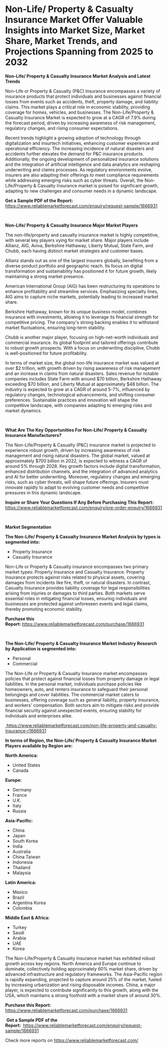 <p><h1>Non-Life/ Property & Casualty Insurance Market Offer Valuable Insights into Market Size, Market Share, Market Trends, and Projections Spanning from 2025 to 2032</h1></p><p><strong>Non-Life/ Property & Casualty Insurance Market Analysis and Latest Trends</strong></p>
<p><p>Non-Life or Property & Casualty (P&C) Insurance encompasses a variety of insurance products that protect individuals and businesses against financial losses from events such as accidents, theft, property damage, and liability claims. This market plays a critical role in economic stability, providing coverage for homes, vehicles, and businesses. The Non-Life/Property & Casualty Insurance Market is expected to grow at a CAGR of 7.9% during the forecast period, driven by increasing awareness of risk management, regulatory changes, and rising consumer expectations.</p><p>Recent trends highlight a growing adoption of technology through digitalization and insurtech initiatives, enhancing customer experience and operational efficiency. The increasing incidence of natural disasters and accidents further elevates the demand for P&C insurance products. Additionally, the ongoing development of personalized insurance solutions and the integration of artificial intelligence and data analytics are reshaping underwriting and claims processes. As regulatory environments evolve, insurers are also adapting their offerings to meet compliance requirements while addressing emerging risks such as cyber threats. Overall, the Non-Life/Property & Casualty Insurance market is poised for significant growth, adapting to new challenges and consumer needs in a dynamic landscape.</p></p>
<p><strong>Get a Sample PDF of the Report:&nbsp;</strong> <a href="https://www.reliablemarketforecast.com/enquiry/request-sample/1666931?utm_campaign=3431&utm_medium=2&utm_source=Github&utm_content=ia&utm_term=23032025&utm_id=non-life-property-casualty-insurance">https://www.reliablemarketforecast.com/enquiry/request-sample/1666931</a></p>
<p>&nbsp;</p>
<p><strong>Non-Life/ Property & Casualty Insurance Major Market Players</strong></p>
<p><p>The non-life/property and casualty insurance market is highly competitive, with several key players vying for market share. Major players include Allianz, AIG, Aviva, Berkshire Hathaway, Liberty Mutual, State Farm, and Chubb, each having distinct market strategies and customer bases.</p><p>Allianz stands out as one of the largest insurers globally, benefiting from a diverse product portfolio and geographic reach. Its focus on digital transformation and sustainability has positioned it for future growth, likely maintaining a strong market presence.</p><p>American International Group (AIG) has been restructuring its operations to enhance profitability and streamline services. Emphasizing specialty lines, AIG aims to capture niche markets, potentially leading to increased market share.</p><p>Berkshire Hathaway, known for its unique business model, combines insurance with investments, allowing it to leverage its financial strength for competitive pricing. The company's strong backing enables it to withstand market fluctuations, ensuring long-term stability.</p><p>Chubb is another major player, focusing on high-net-worth individuals and commercial insurance. Its global footprint and tailored offerings contribute to robust growth prospects. With a focus on underwriting discipline, Chubb is well-positioned for future profitability.</p><p>In terms of market size, the global non-life insurance market was valued at over $2 trillion, with growth driven by rising awareness of risk management and an increase in claims from natural disasters. Sales revenue for notable companies includes State Farm with around $70 billion, Berkshire Hathaway exceeding $70 billion, and Liberty Mutual at approximately $48 billion. The industry is expected to grow at a CAGR of around 5-7%, influenced by regulatory changes, technological advancements, and shifting consumer preferences. Sustainable practices and innovation will shape the competitive landscape, with companies adapting to emerging risks and market dynamics.</p></p>
<p>&nbsp;</p>
<p><strong>What Are The Key Opportunities For Non-Life/ Property & Casualty Insurance Manufacturers?</strong></p>
<p><p>The Non-Life/Property & Casualty (P&C) insurance market is projected to experience robust growth, driven by increasing awareness of risk management and rising natural disasters. The global market, valued at approximately $700 billion in 2022, is expected to witness a CAGR of around 5% through 2028. Key growth factors include digital transformation, enhanced distribution channels, and the integration of advanced analytics and AI for better underwriting. Moreover, regulatory changes and emerging risks, such as cyber threats, will shape future offerings. Insurers must innovate rapidly to adapt to evolving customer needs and competitive pressures in this dynamic landscape.</p></p>
<p><strong>Inquire or Share Your Questions If Any Before Purchasing This Report:</strong> <a href="https://www.reliablemarketforecast.com/enquiry/pre-order-enquiry/1666931?utm_campaign=3431&utm_medium=2&utm_source=Github&utm_content=ia&utm_term=23032025&utm_id=non-life-property-casualty-insurance">https://www.reliablemarketforecast.com/enquiry/pre-order-enquiry/1666931</a></p>
<p>&nbsp;</p>
<p><strong>Market Segmentation</strong></p>
<p><strong>The Non-Life/ Property & Casualty Insurance Market Analysis by types is segmented into:</strong></p>
<p><ul><li>Property Insurance</li><li>Casualty Insurance</li></ul></p>
<p><p>Non-Life or Property & Casualty insurance encompasses two primary market types: Property Insurance and Casualty Insurance. Property Insurance protects against risks related to physical assets, covering damages from incidents like fire, theft, or natural disasters. In contrast, Casualty Insurance provides liability coverage for legal responsibilities arising from injuries or damages to third parties. Both markets serve essential roles in mitigating financial losses, ensuring individuals and businesses are protected against unforeseen events and legal claims, thereby promoting economic stability.</p></p>
<p><strong>Purchase this Report:&nbsp;</strong><a href="https://www.reliablemarketforecast.com/purchase/1666931?utm_campaign=3431&utm_medium=2&utm_source=Github&utm_content=ia&utm_term=23032025&utm_id=non-life-property-casualty-insurance">https://www.reliablemarketforecast.com/purchase/1666931</a></p>
<p>&nbsp;</p>
<p><strong>The Non-Life/ Property & Casualty Insurance Market Industry Research by Application is segmented into:</strong></p>
<p><ul><li>Personal</li><li>Commercial</li></ul></p>
<p><p>The Non-Life or Property & Casualty Insurance market encompasses policies that protect against financial losses from property damage or legal liabilities. In the personal market, individuals purchase policies like homeowners, auto, and renters insurance to safeguard their personal belongings and cover liabilities. The commercial market caters to businesses, offering coverage such as general liability, property insurance, and workers' compensation. Both sectors aim to mitigate risks and provide financial security against unexpected events, ensuring stability for individuals and enterprises alike.</p></p>
<p><a href="https://www.reliablemarketforecast.com/non-life-property-and-casualty-insurance-r1666931?utm_campaign=3431&utm_medium=2&utm_source=Github&utm_content=ia&utm_term=23032025&utm_id=non-life-property-casualty-insurance">&nbsp;https://www.reliablemarketforecast.com/non-life-property-and-casualty-insurance-r1666931</a></p>
<p><strong>In terms of Region, the Non-Life/ Property & Casualty Insurance Market Players available by Region are:</strong></p>
<p>
    <p> <strong> North America: </strong>
        <ul>
            <li>United States</li>
            <li>Canada</li>
        </ul>
        </p> 
    <p> <strong> Europe: </strong>
        <ul>
            <li>Germany</li>
            <li>France</li>
            <li>U.K.</li>
            <li>Italy</li>
            <li>Russia</li>
        </ul>
        </p> 
    <p> <strong> Asia-Pacific: </strong>
        <ul>
            <li>China</li>
            <li>Japan</li>
            <li>South Korea</li>
            <li>India</li>
            <li>Australia</li>
            <li>China Taiwan</li>
            <li>Indonesia</li>
            <li>Thailand</li>
            <li>Malaysia</li>
        </ul>
        </p> 
    <p> <strong> Latin America: </strong>
        <ul>
            <li>Mexico</li>
            <li>Brazil</li>
            <li>Argentina Korea</li>
            <li>Colombia</li>
        </ul>
        </p> 
    <p> <strong> Middle East & Africa: </strong>
        <ul>
            <li>Turkey</li>
            <li>Saudi</li>
            <li>Arabia</li>
            <li>UAE</li>
            <li>Korea</li>
        </ul>
    </p>
    </p>
<p><p>The Non-Life/Property & Casualty Insurance market has exhibited robust growth across key regions. North America and Europe continue to dominate, collectively holding approximately 60% market share, driven by advanced infrastructure and regulatory frameworks. The Asia-Pacific region is rapidly expanding, projected to capture around 25% of the market, fueled by increasing urbanization and rising disposable incomes. China, a major player, is expected to contribute significantly to this growth, along with the USA, which maintains a strong foothold with a market share of around 30%.</p></p>
<p><strong>Purchase this Report: </strong><a href="https://www.reliablemarketforecast.com/purchase/1666931?utm_campaign=3431&utm_medium=2&utm_source=Github&utm_content=ia&utm_term=23032025&utm_id=non-life-property-casualty-insurance">https://www.reliablemarketforecast.com/purchase/1666931</a></p>
<p>&nbsp;<strong>Get a Sample PDF of the Report:&nbsp;&nbsp;</strong><a href="https://www.reliablemarketforecast.com/enquiry/request-sample/1666931?utm_campaign=3431&utm_medium=2&utm_source=Github&utm_content=ia&utm_term=23032025&utm_id=non-life-property-casualty-insurance">https://www.reliablemarketforecast.com/enquiry/request-sample/1666931</a></p>
<p><strong></strong></p>
<p>Check more reports on <a href="https://www.reliablemarketforecast.com/?utm_campaign=3431&utm_medium=2&utm_source=Github&utm_content=ia&utm_term=23032025&utm_id=non-life-property-casualty-insurance">https://www.reliablemarketforecast.com/</a></p>